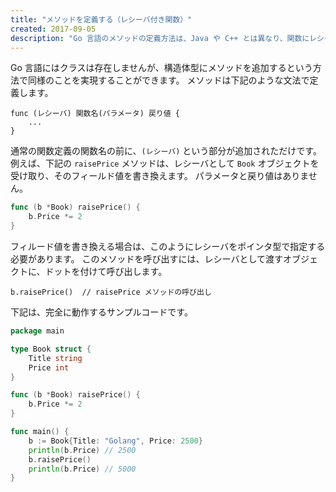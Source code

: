 ```yaml
---
title: "メソッドを定義する（レシーバ付き関数）"
created: 2017-09-05
description: "Go 言語のメソッドの定義方法は、Java や C++ とは異なり、関数にレシーバを指定するという文法を使用します。"
---
```


Go 言語にはクラスは存在しませんが、構造体型にメソッドを追加するという方法で同様のことを実現することができます。
メソッドは下記のような文法で定義します。

~~~
func (レシーバ) 関数名(パラメータ) 戻り値 {
    ...
}
~~~

通常の関数定義の関数名の前に、`(レシーバ)` という部分が追加されただけです。
例えば、下記の `raisePrice` メソッドは、レシーバとして `Book` オブジェクトを受け取り、そのフィールド値を書き換えます。
パラメータと戻り値はありません。

~~~ go
func (b *Book) raisePrice() {
	b.Price *= 2
}
~~~

フィルード値を書き換える場合は、このようにレシーバをポインタ型で指定する必要があります。
このメソッドを呼び出すには、レシーバとして渡すオブジェクトに、ドットを付けて呼び出します。

~~~
b.raisePrice()  // raisePrice メソッドの呼び出し
~~~

下記は、完全に動作するサンプルコードです。

~~~ go
package main

type Book struct {
	Title string
	Price int
}

func (b *Book) raisePrice() {
	b.Price *= 2
}

func main() {
	b := Book{Title: "Golang", Price: 2500}
	println(b.Price) // 2500
	b.raisePrice()
	println(b.Price) // 5000
}
~~~

